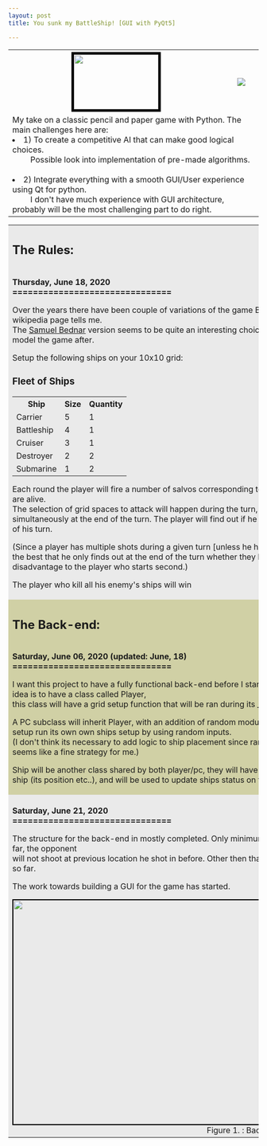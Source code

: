 ```yaml
---
layout: post
title: You sunk my BattleShip! [GUI with PyQt5]

---
```

<table>
  	<tr>
    	<th style="text-align: center; vertical-align: middle;">
    		<img src="{{ site.baseurl }}/assets/img/posts/post2/battleship_icon.png" height="110" width="170" style="border:5px solid black" align="middle">
    	</th>
    	<th>
    		<a href="https://github.com/Peter-AK/Battleship"><img src="https://gh-card.dev/repos/Peter-AK/Battleship.svg"></a>
    	</th>
  	</tr>
  	<tr>
    	<td colspan="2">
    		My take on a classic pencil and paper game with Python. The main challenges here are:
			&nbsp;<li> 1) To create a competitive AI that can make good logical choices.
			<br> &emsp;&emsp; Possible look into implementation of pre-made algorithms.</li>
			&nbsp;<li> 2) Integrate everything with a smooth GUI/User experience using Qt for python.
			<br> &emsp;&emsp; I don't have much experience with GUI architecture, probably will be the most challenging part to do right.</li>
		</td>
  	</tr>
</table>

<table>
	<tr>
    	<td  style="background-color:#eaeaea">
			<h2> The Rules: </h2>
			<b><br>Thursday, June 18, 2020
			<br>===============================</b>
			<p style="text-align:left;">Over the years there have been couple of variations of the game BattleShip from what the wikipedia page tells me.
			<br>The <a href="https://upload.wikimedia.org/wikipedia/commons/thumb/e/e4/Battleships_Paper_Game.svg/2000px-Battleships_Paper_Game.svg.png"> Samuel Bednar</a> version seems to be quite an interesting choice and the one that I will be model the game after.</p>
			<p>Setup the following ships on your 10x10 grid:
			<h3>Fleet of Ships</h3>
			<table>
				<tr>	
				<th>Ship</th>	<th>Size</th>	<th>Quantity</th>
				</tr>
				<tr>
				<td>Carrier</td>	<td>5</td>	<td>1</td>
				</tr>
				<tr>
				<td>Battleship</td>	<td>4</td>	<td>1</td>
				</tr>
				<tr>
				<td>Cruiser</td>	<td>3</td>	<td>1</td>
				</tr>
				<tr>
				<td>Destroyer</td>	<td>2</td>	<td>2</td>
				</tr>
				<tr>
				<td>Submarine</td>	<td>1</td>	<td>2</td>
				</tr>
				</table></p>
			<p>Each round the player will fire a number of salvos corresponding to the number of ships that are alive.
			<br>The selection of grid spaces to attack will happen during the turn, the shots will be fired simultaneously at the end of the turn. The player will find out if he had hit something at the end of his turn.</p>
			<p>(Since a player has multiple shots during a given turn [unless he has 1 ship left], I think it's for the best that he only finds out at the end of the turn whether they hit. Otherwise it will give a big disadvantage to the player who starts second.)</p>
			<p>The player who kill all his enemy's ships will win </p>
		</td>
		<td  style="background-color:#eaeaea">
			<div align="middle"><img src="https://upload.wikimedia.org/wikipedia/commons/e/e4/Battleships_Paper_Game.svg"  style="border:2px solid black ">
			</div>
		</td>
  	</tr>
  	<tr>
    	<td  style="background-color:#d0d0a5">
			<h2> The Back-end: </h2>
			<b><br>Saturday, June 06, 2020 (updated: June, 18)
			<br>===============================</b>
			<p style="text-align:left;">I want this project to have a fully functional back-end before I start my work on the GUI. The idea is to have a class called Player,
			<br>this class will have a grid setup function that will be ran during its __init__ method.</p>
			<p style="text-align:left;">A PC subclass will inherit Player, with an addition of random module, and therefor the pc can setup run its own own ships setup by using random inputs.
			<br>(I don't think its necessary to add logic to ship placement since randomizing their locations seems like a fine strategy for me.)</p>
			<p>Ship will be another class shared by both player/pc, they will have all the info allocated to each ship (its position etc..), and will be used to update ships status on the grid.</p>
		</td>
		<td  style="background-color:#d0d0a5">
		<br>
		<br>
			<div align="middle"><img src="{{ site.baseurl }}/assets/img/posts/post2/jun-06.png"  style="border:2px solid black ">
			</div>
		</td>
  	</tr>
	  <tr>
    	<td  style="background-color:#eaeaea" colspan='2'>
			<b><br>Saturday, June 21, 2020
			<br>===============================</b>
			<p> The structure for the back-end in mostly completed. Only minimum AI has been implemented so far, the opponent <br>will not shoot at previous location he shot in before. Other then that all the PC selection is random so far.</p>
			<p> The work towards building a GUI for the game has started.</p>
			<div align="middle"><img src="{{ site.baseurl }}/assets/img/posts/post2/workflow.png" height="450" width="750" style="border:2px solid black ">
			</div><div align="right"> Figure 1. : Back end object interaction overview.</div>
		</td>
  	</tr>
</table>

